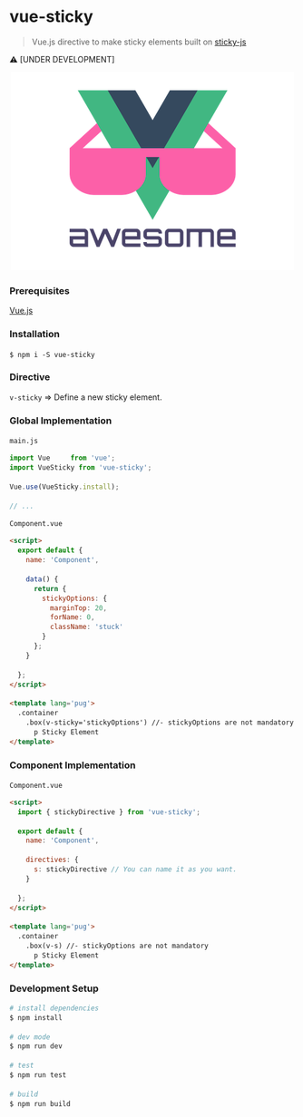 # vue-sticky

> Vue.js directive to make sticky elements built on [sticky-js](https://github.com/rgalus/sticky-js)

:warning: [UNDER DEVELOPMENT]

<p style="text-align: center">
  <img src="img/vue.png" alt="vue" title="vue"/>
</p>

### Prerequisites
[Vue.js](https://github.com/vuejs/vue)

### Installation
`$ npm i -S vue-sticky`

### Directive
`v-sticky` => Define a new sticky element.

### Global Implementation
`main.js`
```javascript
import Vue     from 'vue';
import VueSticky from 'vue-sticky';

Vue.use(VueSticky.install);

// ...
```

`Component.vue`
```html
<script>
  export default {
    name: 'Component',

    data() {
      return {
        stickyOptions: {
          marginTop: 20,
          forName: 0,
          className: 'stuck'
        }
      };
    }

  };
</script>

<template lang='pug'>
  .container
    .box(v-sticky='stickyOptions') //- stickyOptions are not mandatory
      p Sticky Element
</template>

```

### Component Implementation

`Component.vue`
```html
<script>
  import { stickyDirective } from 'vue-sticky';

  export default {
    name: 'Component',

    directives: {
      s: stickyDirective // You can name it as you want.
    }

  };
</script>

<template lang='pug'>
  .container
    .box(v-s) //- stickyOptions are not mandatory
      p Sticky Element
</template>

```

### Development Setup

```bash
# install dependencies
$ npm install

# dev mode
$ npm run dev

# test
$ npm run test

# build
$ npm run build
```
